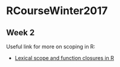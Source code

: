 # RCourseWinter2017

## Week 2

Useful link for more on scoping in R:
* [Lexical scope and function closures in R](https://darrenjw.wordpress.com/2011/11/23/lexical-scope-and-function-closures-in-r/)

